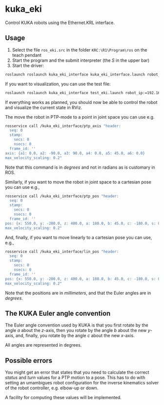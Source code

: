 # kuka_eki
Control KUKA robots using the Ethernet.KRL interface.

## Usage

1. Select the file `ros_eki.src` in the folder `KRC:\R1\Program\ros` on the teach pendant
2. Start the program and the submit interpreter (the *S* in the upper bar)
3. Start the driver: 
```bash
roslaunch roslaunch kuka_eki_interface kuka_eki_interface.launch robot_ip:=192.168.250.16
```
If you want to visualization, you can use the test file:
```bash
roslaunch roslaunch kuka_eki_interface test_eki.launch robot_ip:=192.168.250.16
```

If everything works as planned, you should now be able to control the robot and visualize the current state in RViz.

The move the robot in PTP-mode to a point in joint space you can use e.g.
```bash 
rosservice call /kuka_eki_interface/ptp_axis "header:
  seq: 0
  stamp:
    secs: 0
    nsecs: 0
  frame_id: ''
axis: {a1: 0.0, a2: -90.0, a3: 90.0, a4: 0.0, a5: 45.0, a6: 0.0}
max_velocity_scaling: 0.2" 
```
Note that this command is in *degrees* and not in radians as is customary in ROS. 

Similarly, if you want to move the robot in joint space to a cartesian pose you can use e.g.,
```bash
rosservice call /kuka_eki_interface/ptp_pos "header:
  seq: 0
  stamp:
    secs: 0
    nsecs: 0
  frame_id: ''
pos: {x: 550.0, y: -200.0, z: 400.0, a: 180.0, b: 45.0, c: -180.0, s: 0, t: 0}
max_velocity_scaling: 0.2" 
```
And, finally, if you want to move linearly to a cartesian pose you can use, e.g., 
```bash
rosservice call /kuka_eki_interface/lin_pos "header:
  seq: 0
  stamp:
    secs: 0
    nsecs: 0
  frame_id: ''
pos: {x: 550.0, y: -200.0, z: 400.0, a: 180.0, b: 45.0, c: -180.0, s: 0, t: 0}
max_velocity_scaling: 0.2" 
```
Note that the positions are in *millimeters*, and that the Euler angles are in *degrees*. 

## The KUKA Euler angle convention

The Euler angle convention used by KUKA is that you first rotate by the angle *a* about the *z*-axis, then you rotate by the angle *b* about the new *y*-axis, and, finally, you rotate by the angle *c* about the new *x*-axis.

All angles are represented in degrees.

## Possible errors

You might get an error that states that you need to calculate the correct *status* and *turn* values for a PTP motion to a pose. This has to do with setting an umambigues robot configuration for the inverse kinematics solver of the robot controller, e.g. elbow-up or down.

A facility for computing these values will be implemented.
